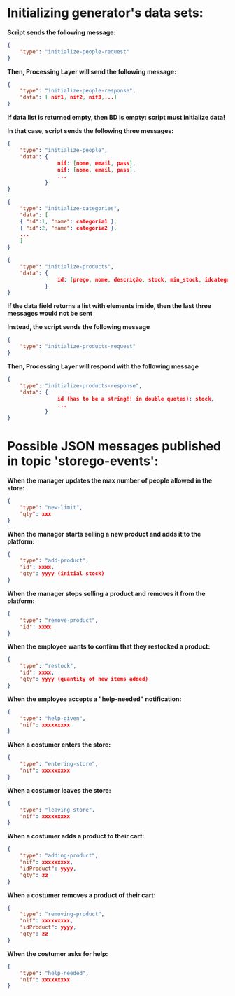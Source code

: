 # Initializing generator's data sets:

**Script sends the following message:**
```json
{
    "type": "initialize-people-request" 
}
```

**Then, Processing Layer will send the following message:**
```json
{
    "type": "initialize-people-response",
    "data": [ nif1, nif2, nif3,...]
}
```

**If data list is returned empty, then BD is empty: script must initialize data!**

**In that case, script sends the following three messages:**
```json
{
    "type": "initialize-people",
    "data": {
                nif: [nome, email, pass],
                nif: [nome, email, pass],
                ...
            }
}
```
```json
{
    "type": "initialize-categories",
    "data": [
    { "id":1, "name": categoria1 }, 
    { "id":2, "name": categoria2 },
    ... 
    ]
}
```
```json
{
    "type": "initialize-products",
    "data": {
                id: [preço, nome, descrição, stock, min_stock, idcategoria],
            }
}
```

**If the data field returns a list with elements inside, then the last three messages would not be sent**

**Instead, the script sends the following message**
```json
{
    "type": "initialize-products-request"
}
```

**Then, Processing Layer will respond with the following message**
```json
{
    "type": "initialize-products-response",
    "data": {
                id (has to be a string!! in double quotes): stock, 
                ...
            }
}
```

# Possible JSON messages published in topic 'storego-events':

**When the manager updates the max number of people allowed in the store:**

```json
{
    "type": "new-limit",
    "qty": xxx
}
```

  


**When the manager starts selling a new product and adds it to the platform:**

```json
{
    "type": "add-product",
    "id": xxxx,
    "qty": yyyy (initial stock)
}
```

  


**When the manager stops selling a product and removes it from the platform:**

```json
{
    "type": "remove-product", 
    "id": xxxx  
}
```

**When the employee wants to confirm that they restocked a product:**

```json
{
    "type": "restock",
    "id": xxxx, 
    "qty": yyyy (quantity of new items added)
}
```

  


**When the employee accepts a "help-needed" notification:**

```json
{
    "type": "help-given",
    "nif": xxxxxxxxx 
}
```

  


**When a costumer enters the store:**

```json
{
    "type": "entering-store",
    "nif": xxxxxxxxx
}
```


**When a costumer leaves the store:**  

```json
{
    "type": "leaving-store",
	"nif": xxxxxxxxx
}
```

  


**When a costumer adds a product to their cart:**

```json
{
    "type": "adding-product",
    "nif": xxxxxxxxx,
    "idProduct": yyyy,
	"qty": zz
}
```


**When a costumer removes a product of their cart:**

```json
{
    "type": "removing-product",
    "nif": xxxxxxxxx,
    "idProduct": yyyy,
    "qty": zz
}
```

  


**When the costumer asks for help:**

```json
{
    "type": "help-needed",
    "nif": xxxxxxxxx 
}
```
